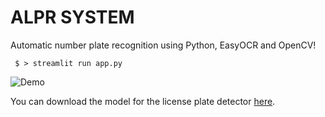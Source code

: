 # ALPR SYSTEM
Automatic number plate recognition using Python, EasyOCR and OpenCV!

<code> $ > streamlit run app.py </code>

![Demo](https://youtu.be/MaaKFr7OTSE)

You can download the model for the license plate detector [here](https://drive.google.com/file/d/1vXjIoRWY0aIpYfhj3TnPUGdmJoHnWaOc/edit).

